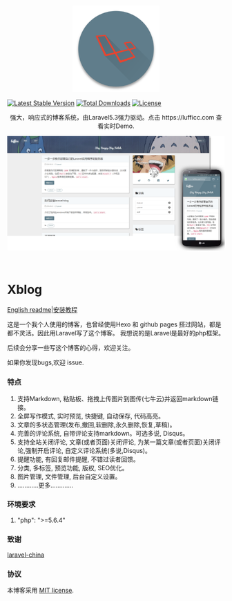<p align="center">
  <img src="images/logo.png" alt="Xblog: fast and powerful!" width="200">
  <br>
  
  [![Latest Stable Version](https://poser.pugx.org/lufficc/xblog/v/stable)](https://packagist.org/packages/lufficc/xblog)
  [![Total Downloads](https://poser.pugx.org/lufficc/xblog/downloads)](https://packagist.org/packages/lufficc/xblog)
  [![License](https://poser.pugx.org/lufficc/xblog/license)](https://packagist.org/packages/lufficc/xblog)
  
</p>
<p align="center">强大，响应式的博客系统，由Laravel5.3强力驱动。点击 https://lufficc.com 查看实时Demo.</p>
<p align="center"><img src="images/main1.png"  width="800"><p>
<br>

# Xblog

[English readme](https://github.com/lufficc/laravel-blog)|[安装教程](https://lufficc.com/blog/how-to-install-my-blog)

这是一个我个人使用的博客，也曾经使用Hexo 和 github pages 搭过网站，都是都不灵活。因此用Laravel写了这个博客。
我想说的是Laravel是最好的php框架。

后续会分享一些写这个博客的心得，欢迎关注。

如果你发现bugs,欢迎 issue.

### 特点

1. 支持Markdown, 粘贴板、拖拽上传图片到图传(七牛云)并返回markdown链接。
1. 全屏写作模式, 实时预览, 快捷键, 自动保存, 代码高亮。
1. 文章的多状态管理(发布,撤回,软删除,永久删除,恢复,草稿)。
1. 完善的评论系统, 自带评论支持markdown。可选多说, Disqus。
1. 支持全站关闭评论, 文章(或者页面)关闭评论, 为某一篇文章(或者页面)关闭评论,强制开启评论, 自定义评论系统(多说,Disqus)。
1. 提醒功能, 有回复邮件提醒, 不错过读者回馈。
1. 分类, 多标签, 预览功能, 版权, SEO优化。
1. 图片管理, 文件管理, 后台自定义设置。
1. ............更多.............
 
### 环境要求

1. "php": ">=5.6.4"


### 致谢

[laravel-china](https://laravel-china.org/)

### 协议

本博客采用  [MIT license](http://opensource.org/licenses/MIT).

